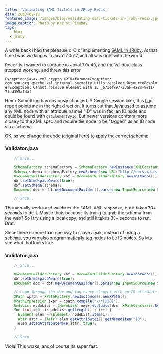 ```yaml
---
title: 'Validating SAML Tickets in JRuby Redux'
date: 2013-09-18
featured_image: /images/blog/validating-saml-tickets-in-jruby-redux.jpg
image_caption: Photo by Kaz at Pixabay
tags:
  - blog
  - jruby
---
```


A while back I had the pleasure o_O of implementing [SAML in JRuby](/blog/validating-saml-tickets-in-jruby/). At that time I was working with Java1.7.0u17, and all was right with the world.

Recently I wanted to upgrade to Java1.7.0u40, and the Validate class stopped working, and threw this error:

`Exception:javax.xml.crypto.URIReferenceException: com.sun.org.apache.xml.internal.security.utils.resolver.ResourceResolverException: Cannot resolve element with ID _673ef297-23ab-428c-8e11-7fed395a7daf`

Hmm. Something has obviously changed. A Google session later, this [bug report](https://issues.apache.org/jira/browse/SANTUARIO-312) points me in the right direction. It turns out that Java used to assume any XML node with an attribute named "ID" was in fact an ID node and could be found with `getElementById`. But newer versions conform more closely to the XML spec and require the node to be "tagged" as an ID node via a schema.

OK, so we change the code ([original here](/blog/validating-saml-tickets-in-jruby/)) to apply the correct schema:

### Validator.java

```java
    // Snip...

    SchemaFactory schemaFactory = SchemaFactory.newInstance(XMLConstants.W3C_XML_SCHEMA_NS_URI);
    Schema schema = schemaFactory.newSchema(new URL("http://docs.oasis-open.org/security/saml/v2.0/saml-schema-protocol-2.0.xsd"));
    DocumentBuilderFactory dbf = DocumentBuilderFactory.newInstance();
    dbf.setNamespaceAware(true);
    dbf.setSchema(schema);
    Document doc = dbf.newDocumentBuilder().parse(new InputSource(new StringReader(samlResponse)));

    // Snip..
```

This actually works and validates the SAML XML response, but it takes 30+ seconds to do it. Maybe thats because its trying to grab the schema from the web? So I try using a local copy, and still it takes 30+ seconds to run. Drat.

Since there is more than one way to shave a yak, instead of using a schema, you can also programmatically tag nodes to be ID nodes. So lets see what that looks like:

### Validator.java

```java
    // Snip...

    DocumentBuilderFactory dbf = DocumentBuilderFactory.newInstance();
    dbf.setNamespaceAware(true);
    Document doc = dbf.newDocumentBuilder().parse(new InputSource(new StringReader(samlResponse)));

    // Loop through the doc and tag every element with an ID attribute as an XML ID node.
    XPath xpath = XPathFactory.newInstance().newXPath();
    XPathExpression expr = xpath.compile("//*[@ID]");
    NodeList nodeList = (NodeList) expr.evaluate(doc, XPathConstants.NODESET);
    for (int i=0; i<nodeList.getLength() ; i++) {
      Element elem = (Element) nodeList.item(i);
      Attr attr = (Attr) elem.getAttributes().getNamedItem("ID");
      elem.setIdAttributeNode(attr, true);
    }

    // Snip..
```

Viola! This works, and of course its super fast.
